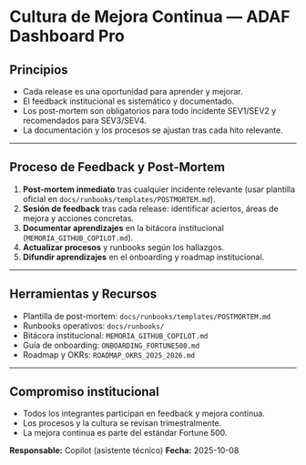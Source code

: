 # Cultura de Mejora Continua — ADAF Dashboard Pro

## Principios
- Cada release es una oportunidad para aprender y mejorar.
- El feedback institucional es sistemático y documentado.
- Los post-mortem son obligatorios para todo incidente SEV1/SEV2 y recomendados para SEV3/SEV4.
- La documentación y los procesos se ajustan tras cada hito relevante.

---

## Proceso de Feedback y Post-Mortem

1. **Post-mortem inmediato** tras cualquier incidente relevante (usar plantilla oficial en `docs/runbooks/templates/POSTMORTEM.md`).
2. **Sesión de feedback** tras cada release: identificar aciertos, áreas de mejora y acciones concretas.
3. **Documentar aprendizajes** en la bitácora institucional (`MEMORIA_GITHUB_COPILOT.md`).
4. **Actualizar procesos** y runbooks según los hallazgos.
5. **Difundir aprendizajes** en el onboarding y roadmap institucional.

---

## Herramientas y Recursos
- Plantilla de post-mortem: `docs/runbooks/templates/POSTMORTEM.md`
- Runbooks operativos: `docs/runbooks/`
- Bitácora institucional: `MEMORIA_GITHUB_COPILOT.md`
- Guía de onboarding: `ONBOARDING_FORTUNE500.md`
- Roadmap y OKRs: `ROADMAP_OKRS_2025_2026.md`

---

## Compromiso institucional
- Todos los integrantes participan en feedback y mejora continua.
- Los procesos y la cultura se revisan trimestralmente.
- La mejora continua es parte del estándar Fortune 500.

**Responsable:** Copilot (asistente técnico)
**Fecha:** 2025-10-08
